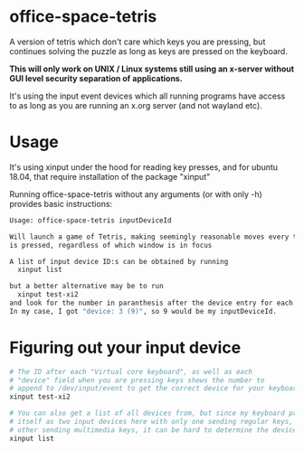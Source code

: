 # office-space-tetris
A version of tetris which don't care which keys you are pressing, but continues solving the puzzle as long as keys are pressed on the keyboard.

**This will only work on UNIX / Linux systems still using an x-server without GUI level security separation of applications.**

It's using the input event devices which all running programs have access to as long as you are running an x.org server (and not wayland etc).

# Usage
It's using xinput under the hood for reading key presses, and for ubuntu 18.04,
that require installation of the package "xinput"

Running office-space-tetris without any arguments (or with only -h) provides basic instructions:

```bash
Usage: office-space-tetris inputDeviceId

Will launch a game of Tetris, making seemingly reasonable moves every time ANY key
is pressed, regardless of which window is in focus

A list of input device ID:s can be obtained by running
  xinput list

but a better alternative may be to run
  xinput test-xi2
and look for the number in paranthesis after the device entry for each key press.
In my case, I got "device: 3 (9)", so 9 would be my inputDeviceId.
```

# Figuring out your input device
```bash
# The ID after each "Virtual core keyboard", as well as each
# "device" field when you are pressing keys shows the number to
# append to /dev/input/event to get the correct device for your keyboard
xinput test-xi2

# You can also get a list of all devices from, but since my keyboard presents
# itself as two input devices here with only one sending regular keys, and the
# other sending multimedia keys, it can be hard to determine the device ID from this:
xinput list 
```
